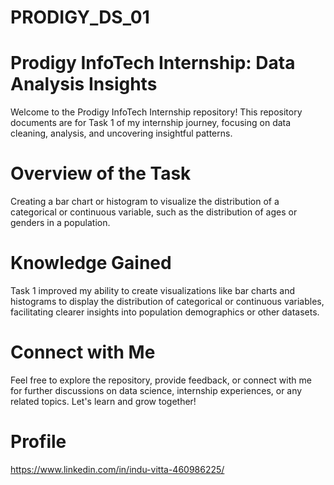 # PRODIGY_DS_01
# Prodigy InfoTech Internship: Data Analysis Insights
Welcome to the Prodigy InfoTech Internship repository! This repository documents are for Task 1 of my internship journey, focusing on data cleaning, analysis, and uncovering insightful patterns.

# Overview of the Task
Creating a bar chart or histogram to visualize the distribution of a categorical or continuous variable, such as the distribution of ages or genders in a population.

 # Knowledge Gained
Task 1 improved my ability to create visualizations like bar charts and histograms to display the distribution of categorical or continuous variables, facilitating clearer insights into population demographics or other datasets.

 # Connect with Me
Feel free to explore the repository, provide feedback, or connect with me for further discussions on data science, internship experiences, or any related topics. Let's learn and grow together!

# Profile
https://www.linkedin.com/in/indu-vitta-460986225/
